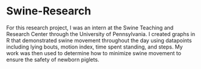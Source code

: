 # Swine-Research

For this research project, I was an intern at the Swine Teaching and Research Center through the University of Pennsylvania. I created graphs in R that demonstrated swine movement throughout the day using datapoints including lying bouts, motion index, time spent standing, and steps. My work was then used to determine how to minimize swine movement to ensure the safety of newborn piglets.
